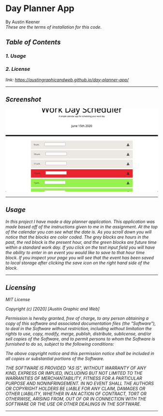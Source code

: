 # Day Planner App
By Austin Keener <br>
<i>These are the terms of installation for this code.<i>
## Table of Contents
### 1. Usage <br>
### 2. License<br>

link: https://austingraphicandweb.github.io/day-planner-app/
<hr>

## Screenshot

![screenshot](/assets/screen-shot.png)

<hr>


## Usage
<i>In this project I have made a day planner application. This application was made based off of the instructions given to me in the assignment. At the top of the calendar you can see what the date is. As you scroll down you will notice that the blocks are color coded. The grey blocks are hours in the past, the red block is the present hour, and the green blocks are future time within a standard work day. If you click on the text input field you will have the ability to enter in an event you would like to save to that hour time block. If you inspect your page you will see that the event has been saved to local storage after clicking the save icon on the right hand side of the block.<i>
<hr>

## Licensing
<i>
MIT License

Copyright (c) [2020] [Austin Graphic and Web]

Permission is hereby granted, free of charge, to any person obtaining a copy
of this software and associated documentation files (the "Software"), to deal
in the Software without restriction, including without limitation the rights
to use, copy, modify, merge, publish, distribute, sublicense, and/or sell
copies of the Software, and to permit persons to whom the Software is
furnished to do so, subject to the following conditions:

The above copyright notice and this permission notice shall be included in all
copies or substantial portions of the Software.

THE SOFTWARE IS PROVIDED "AS IS", WITHOUT WARRANTY OF ANY KIND, EXPRESS OR
IMPLIED, INCLUDING BUT NOT LIMITED TO THE WARRANTIES OF MERCHANTABILITY,
FITNESS FOR A PARTICULAR PURPOSE AND NONINFRINGEMENT. IN NO EVENT SHALL THE
AUTHORS OR COPYRIGHT HOLDERS BE LIABLE FOR ANY CLAIM, DAMAGES OR OTHER
LIABILITY, WHETHER IN AN ACTION OF CONTRACT, TORT OR OTHERWISE, ARISING FROM,
OUT OF OR IN CONNECTION WITH THE SOFTWARE OR THE USE OR OTHER DEALINGS IN THE
SOFTWARE.<i>
<hr>